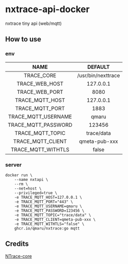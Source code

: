 # nxtrace-api-docker

nxtrace tiny api (web/mqtt)

## How to use

### env

|NAME|DEFAULT|
|:-:|:-:|
|TRACE_CORE|/usr/bin/nexttrace|
|TRACE_WEB_HOST|127.0.0.1|
|TRACE_WEB_PORT|8080|
|TRACE_MQTT_HOST|127.0.0.1|
|TRACE_MQTT_PORT|1883|
|TRACE_MQTT_USERNAME|qmaru|
|TRACE_MQTT_PASSWORD|123456|
|TRACE_MQTT_TOPIC|trace/data|
|TRACE_MQTT_CLIENT|qmeta-pub-xxx|
|TRACE_MQTT_WITHTLS|false|

### server

```shell
docker run \
    --name nxtapi \
    --rm \
    --net=host \
    --privileged=true \
    -e TRACE_MQTT_HOST=127.0.0.1 \
    -e TRACE_MQTT_PORT="443" \
    -e TRACE_MQTT_USERNAME=qmaru \
    -e TRACE_MQTT_PASSWORD=123456 \
    -e TRACE_MQTT_TOPIC="trace/data" \
    -e TRACE_MQTT_CLIENT=qmeta-pub-xxx \
    -e TRACE_MQTT_WITHTLS="false" \
    ghcr.io/qmaru/nxtrace:go mqtt
```

## Credits

[NTrace-core](https://github.com/nxtrace/NTrace-core)
